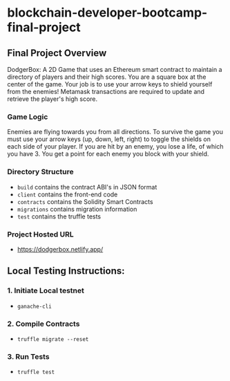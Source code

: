 # blockchain-developer-bootcamp-final-project

## Final Project Overview
DodgerBox: A 2D Game that uses an Ethereum smart contract to maintain a directory of players and their high scores. You are a square box at the center of the game. Your job is to use your arrow keys to shield yourself from the enemies! Metamask transactions are required to update and retrieve the player's high score.

### Game Logic
Enemies are flying towards you from all directions. To survive the game you must use your arrow keys (up, down, left, right) to toggle the shields on each side of your player. If you are hit by an enemy, you lose a life, of which you have 3. You get a point for each enemy you block with your shield. 

### Directory Structure
- ```build``` contains the contract ABI's in JSON format
- ```client``` contains the front-end code
- ```contracts``` contains the Solidity Smart Contracts
- ```migrations``` contains migration information
- ```test``` contains the truffle tests

### Project Hosted URL
- https://dodgerbox.netlify.app/ 


## Local Testing Instructions:
### 1. Initiate Local testnet
- ``` ganache-cli ```

### 2. Compile Contracts
- ``` truffle migrate --reset ```

### 3. Run Tests
- ```truffle test```
